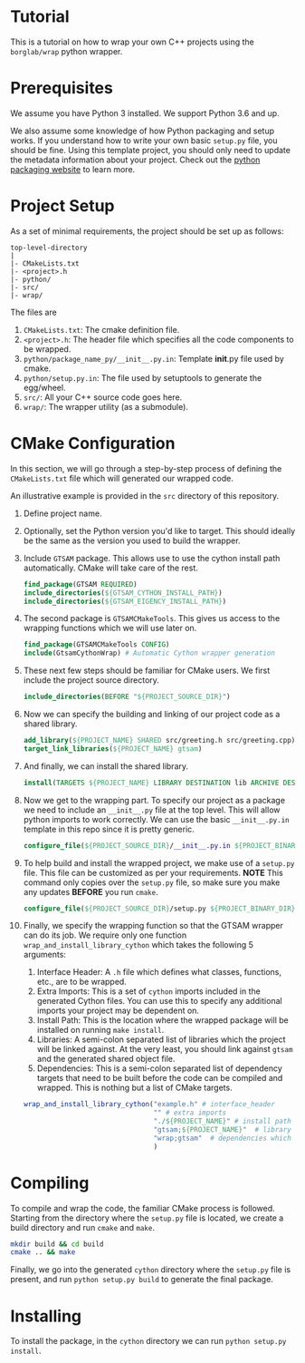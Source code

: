 # Tutorial

This is a tutorial on how to wrap your own C++ projects using the `borglab/wrap` python wrapper.

# Prerequisites

We assume you have Python 3 installed. We support Python 3.6 and up.

We also assume some knowledge of how Python packaging and setup works. If you understand how to write your own basic `setup.py` file, you should be fine.
Using this template project, you should only need to update the metadata information about your project. Check out the [python packaging website](https://packaging.python.org/tutorials/packaging-projects/) to learn more.

# Project Setup

As a set of minimal requirements, the project should be set up as follows:

```
top-level-directory
|
|- CMakeLists.txt
|- <project>.h
|- python/
|- src/
|- wrap/

```

The files are

1. `CMakeLists.txt`: The cmake definition file.
2. `<project>.h`: The header file which specifies all the code components to be wrapped.
3. `python/package_name_py/__init__.py.in`: Template __init__.py file used by cmake.
4. `python/setup.py.in`: The file used by setuptools to generate the egg/wheel.
5. `src/`: All your C++ source code goes here.
6. `wrap/`: The wrapper utility (as a submodule).

# CMake Configuration

In this section, we will go through a step-by-step process of defining the `CMakeLists.txt` file which will generated our wrapped code.

An illustrative example is provided in the `src` directory of this repository.

1. Define project name.
2. Optionally, set the Python version you'd like to target. This should ideally be the same as the version you used to build the wrapper.
3. Include `GTSAM` package. This allows use to use the cython install path automatically. CMake will take care of the rest.

    ```cmake
    find_package(GTSAM REQUIRED)
    include_directories(${GTSAM_CYTHON_INSTALL_PATH})
    include_directories(${GTSAM_EIGENCY_INSTALL_PATH})
    ```

 4. The second package is `GTSAMCMakeTools`. This gives us access to the wrapping functions which we will use later on.

    ```cmake
    find_package(GTSAMCMakeTools CONFIG)
    include(GtsamCythonWrap) # Automatic Cython wrapper generation
    ```

5. These next few steps should be familiar for CMake users. We first include the project source directory.

    ```cmake
    include_directories(BEFORE "${PROJECT_SOURCE_DIR}")
    ```

6. Now we can specify the building and linking of our project code as a shared library.

    ```cmake
    add_library(${PROJECT_NAME} SHARED src/greeting.h src/greeting.cpp)
    target_link_libraries(${PROJECT_NAME} gtsam)
    ```

7. And finally, we can install the shared library.

    ```cmake
    install(TARGETS ${PROJECT_NAME} LIBRARY DESTINATION lib ARCHIVE DESTINATION lib RUNTIME DESTINATION bin)
    ```

8. Now we get to the wrapping part. To specify our project as a package we need to include an `__init__.py` file at the top level. This will allow python imports to work correctly. We can use the basic `__init__.py.in` template in this repo since it is pretty generic.

    ```cmake
    configure_file(${PROJECT_SOURCE_DIR}/__init__.py.in ${PROJECT_BINARY_DIR}/cython/${PROJECT_NAME}/__init__.py)
    ```

9. To help build and install the wrapped project, we make use of a `setup.py` file. This file can be customized as per your requirements. **NOTE** This command only copies over the `setup.py` file, so make sure you make any updates **BEFORE** you run `cmake`.

    ```cmake
    configure_file(${PROJECT_SOURCE_DIR}/setup.py ${PROJECT_BINARY_DIR}/cython/setup.py COPYONLY)
    ```

10. Finally, we specify the wrapping function so that the GTSAM wrapper can do its job. We require only one function `wrap_and_install_library_cython` which takes the following 5 arguments:

    1. Interface Header: A `.h` file which defines what classes, functions, etc., are to be wrapped.
    2. Extra Imports: This is a set of `cython` imports included in the generated Cython files. You can use this to specify any additional imports your project may be dependent on.
    3. Install Path: This is the location where the wrapped package will be installed on running `make install`.
    4. Libraries: A semi-colon separated list of libraries which the project will be linked against. At the very least, you should link against `gtsam` and the generated shared object file.
    5. Dependencies: This is a semi-colon separated list of dependency targets that need to be built before the code can be compiled and wrapped. This is nothing but a list of CMake targets.

    ```cmake
    wrap_and_install_library_cython("example.h" # interface_header
                                    "" # extra imports
                                    "./${PROJECT_NAME}" # install path
                                    "gtsam;${PROJECT_NAME}"  # library to link with
                                    "wrap;gtsam"  # dependencies which need to be built before wrapping
                                    )
    ```

# Compiling

To compile and wrap the code, the familiar CMake process is followed. Starting from the directory where the `setup.py` file is located, we create a build directory and run `cmake` and `make`.

```sh
mkdir build && cd build
cmake .. && make
```

Finally, we go into the generated `cython` directory where the `setup.py` file is present, and run `python setup.py build` to generate the final package.

# Installing

To install the package, in the `cython` directory we can run `python setup.py install`.
